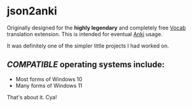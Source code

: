 # json2anki

Originally designed for the **highly legendary** and completely free [Vocab](https://chromewebstore.google.com/detail/vocab/okfkeagmfgmcmfomlifdoojmidpmjnai) translation extension.
This is intended for eventual [Anki](https://apps.ankiweb.net/) usage.

It was definitely one of the simpler little projects I had worked on.

## _COMPATIBLE_ operating systems include:
* Most forms of Windows 10
* Many forms of Windows 11

That's about it. Cya!
